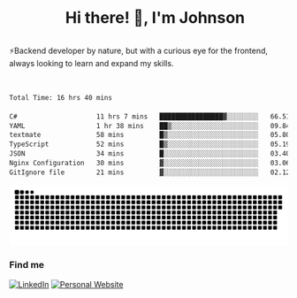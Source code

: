 <div id="user-content-toc">
  <ul align="center">
    <summary><h1 style="display: inline-block">Hi there! 👋, I'm Johnson</h1></summary>
  </ul>
</div>

⚡Backend developer by nature, but with a curious eye for the frontend, always looking to learn and expand my skills.

<br>


<!--START_SECTION:waka-->

```txt
Total Time: 16 hrs 40 mins

C#                    11 hrs 7 mins   ████████████████▓░░░░░░░░   66.51 %
YAML                  1 hr 38 mins    ██▒░░░░░░░░░░░░░░░░░░░░░░   09.84 %
textmate              58 mins         █▒░░░░░░░░░░░░░░░░░░░░░░░   05.80 %
TypeScript            52 mins         █▒░░░░░░░░░░░░░░░░░░░░░░░   05.19 %
JSON                  34 mins         █░░░░░░░░░░░░░░░░░░░░░░░░   03.40 %
Nginx Configuration   30 mins         ▓░░░░░░░░░░░░░░░░░░░░░░░░   03.06 %
GitIgnore file        21 mins         ▓░░░░░░░░░░░░░░░░░░░░░░░░   02.12 %
```

<!--END_SECTION:waka-->

<picture>
  <source  srcset="https://github.com/joshwambere/joshwambere/blob/output/github-contribution-grid-snake-dark.svg?palette=github-dark">
  <source  srcset="https://github.com/joshwambere/joshwambere/blob/output/github-contribution-grid-snake.svg">
  <img alt="github contribution grid snake animation" src="https://github.com/joshwambere/joshwambere/blob/output/github-contribution-grid-snake.svg">
</picture>

### Find me
<a href="https://www.linkedin.com/in/dusabe-johnson" target="_blank"><img src="https://img.shields.io/badge/LinkedIn-%230077B5.svg?&style=flat&logo=linkedin&logoColor=white" alt="LinkedIn"></a>
‎‎ [![Personal Website](https://img.shields.io/badge/visit-Johnsonis.me-blue)](https://johnsonis.me/)
